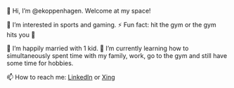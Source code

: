 👋 Hi, I’m @ekoppenhagen. Welcome at my space!

👀 I’m interested in sports and gaming.
⚡ Fun fact: hit the gym or the gym hits you 💪

💞️ I’m happily married with 1 kid.
🌱 I’m currently learning how to simultaneously spent time with my family, work, go to the gym and still have some time for hobbies.

📫 How to reach me: [LinkedIn](https://www.linkedin.com/in/erik-koppenhagen/) or [Xing](https://xing.com/profile/Erik_Koppenhagen/)
